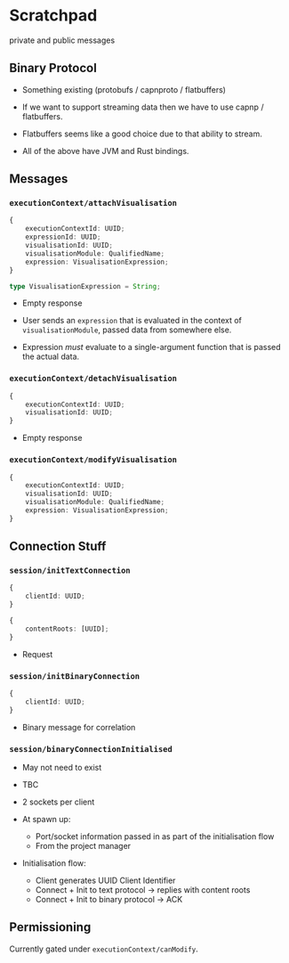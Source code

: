# Scratchpad
private and public messages

## Binary Protocol
- Something existing (protobufs / capnproto / flatbuffers)

- If we want to support streaming data then we have to use capnp / flatbuffers.
- Flatbuffers seems like a good choice due to that ability to stream.
- All of the above have JVM and Rust bindings.

## Messages

### `executionContext/attachVisualisation`

```typescript
{
    executionContextId: UUID;
    expressionId: UUID;
    visualisationId: UUID;
    visualisationModule: QualifiedName;
    expression: VisualisationExpression;
}

type VisualisationExpression = String;
```

- Empty response

- User sends an `expression` that is evaluated in the context of 
  `visualisationModule`, passed data from somewhere else.
- Expression _must_ evaluate to a single-argument function that is passed the
  actual data.

### `executionContext/detachVisualisation`

```typescript
{
    executionContextId: UUID;
    visualisationId: UUID;
}
```

- Empty response

### `executionContext/modifyVisualisation`

```typescript
{
    executionContextId: UUID;
    visualisationId: UUID;
    visualisationModule: QualifiedName;
    expression: VisualisationExpression;
}
```

## Connection Stuff

### `session/initTextConnection`

```typescript
{
    clientId: UUID;
}

{
    contentRoots: [UUID];
}
```

- Request

### `session/initBinaryConnection`

```typescript
{
    clientId: UUID;
}
```

- Binary message for correlation

### `session/binaryConnectionInitialised`
- May not need to exist
- TBC

- 2 sockets per client 
- At spawn up:
    + Port/socket information passed in as part of the initialisation flow
    + From the project manager

- Initialisation flow:
    + Client generates UUID Client Identifier
    + Connect + Init to text protocol -> replies with content roots
    + Connect + Init to binary protocol -> ACK

## Permissioning
Currently gated under `executionContext/canModify`.

